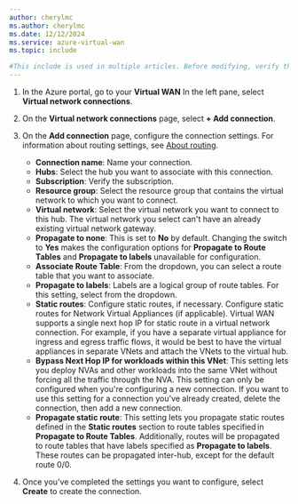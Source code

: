 ```yaml
---
author: cherylmc
ms.author: cherylmc
ms.date: 12/12/2024
ms.service: azure-virtual-wan
ms.topic: include

#This include is used in multiple articles. Before modifying, verify that any changes apply to all articles that use this include.
---
```


1. In the Azure portal, go to your **Virtual WAN** In the left pane, select **Virtual network connections**.
1. On the **Virtual network connections** page, select **+ Add connection**.
1. On the **Add connection** page, configure the connection settings. For information about routing settings, see [About routing](../articles/virtual-wan/about-virtual-hub-routing.md).

   * **Connection name**: Name your connection.
   * **Hubs**: Select the hub you want to associate with this connection.
   * **Subscription**: Verify the subscription.
   * **Resource group**: Select the resource group that contains the virtual network to which you want to connect.
   * **Virtual network**: Select the virtual network you want to connect to this hub. The virtual network you select can't have an already existing virtual network gateway.
   * **Propagate to none**: This is set to **No** by default. Changing the switch to **Yes** makes the configuration options for **Propagate to Route Tables** and **Propagate to labels** unavailable for configuration.
   * **Associate Route Table**: From the dropdown, you can select a route table that you want to associate.
   * **Propagate to labels**: Labels are a logical group of route tables. For this setting, select from the dropdown.
   * **Static routes**: Configure static routes, if necessary. Configure static routes for Network Virtual Appliances (if applicable). Virtual WAN supports a single next hop IP for static route in a virtual network connection. For example, if you have a separate virtual appliance for ingress and egress traffic flows, it would be best to have the virtual appliances in separate VNets and attach the VNets to the virtual hub.
   * **Bypass Next Hop IP for workloads within this VNet**: This setting lets you deploy NVAs and other workloads into the same VNet without forcing all the traffic through the NVA. This setting can only be configured when you're configuring a new connection. If you want to use this setting for a connection you've already created, delete the connection, then add a new connection.
   * **Propagate static route**: This setting lets you propagate static routes defined in the **Static routes** section to route tables specified in **Propagate to Route Tables**. Additionally, routes will be propagated to route tables that have labels specified as **Propagate to labels**. These routes can be propagated inter-hub, except for the default route 0/0.
   
1. Once you've completed the settings you want to configure, select **Create** to create the connection.

